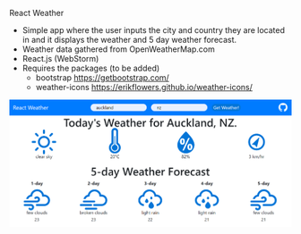 React Weather
- Simple app where the user inputs the city and country they are located in and it displays the weather and 5 day weather forecast.
- Weather data gathered from OpenWeatherMap.com
- React.js (WebStorm)
- Requires the packages (to be added)
  * bootstrap https://getbootstrap.com/
  * weather-icons https://erikflowers.github.io/weather-icons/
  
 ![img](https://github.com/enthye/react-weather/blob/master/Untitled.png)
